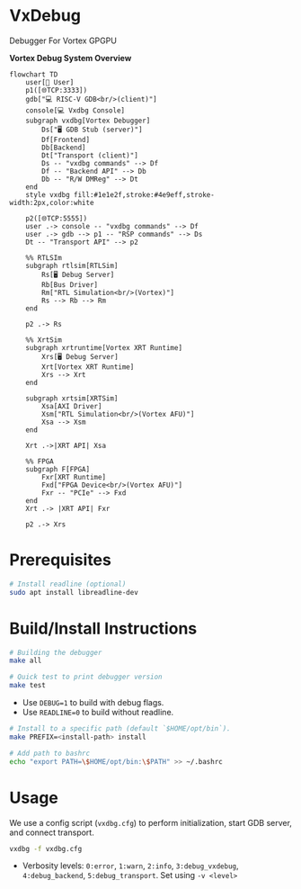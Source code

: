 # VxDebug
Debugger For Vortex GPGPU

**Vortex Debug System Overview**
```mermaid
flowchart TD 
    user[👤 User]
    p1([🌐TCP:3333])
    gdb["💻 RISC-V GDB<br/>(client)"]
    console[💻 Vxdbg Console]
    subgraph vxdbg[Vortex Debugger]
        Ds["🖥️ GDB Stub (server)"]
        Df[Frontend] 
        Db[Backend]
        Dt["Transport (client)"]
        Ds -- "vxdbg commands" --> Df
        Df -- "Backend API" --> Db
        Db -- "R/W DMReg" --> Dt
    end
    style vxdbg fill:#1e1e2f,stroke:#4e9eff,stroke-width:2px,color:white
    
    p2([🌐TCP:5555])
    user .-> console -- "vxdbg commands" --> Df
    user .-> gdb --> p1 -- "RSP commands" --> Ds
    Dt -- "Transport API" --> p2
    
    %% RTLSIm 
    subgraph rtlsim[RTLSim]
        Rs[🖥️ Debug Server]
        Rb[Bus Driver]
        Rm["RTL Simulation<br/>(Vortex)"]
        Rs --> Rb --> Rm
    end
    
    p2 .-> Rs
    
    %% XrtSim
    subgraph xrtruntime[Vortex XRT Runtime]
        Xrs[🖥️ Debug Server]
        Xrt[Vortex XRT Runtime]
        Xrs --> Xrt
    end
    
    subgraph xrtsim[XRTSim]
        Xsa[AXI Driver]
        Xsm["RTL Simulation<br/>(Vortex AFU)"]
        Xsa --> Xsm 
    end
    
    Xrt .->|XRT API| Xsa 
    
    %% FPGA
    subgraph F[FPGA]
        Fxr[XRT Runtime]
        Fxd["FPGA Device<br/>(Vortex AFU)"]
        Fxr -- "PCIe" --> Fxd
    end
    Xrt .-> |XRT API| Fxr
    
    p2 .-> Xrs
```






# Prerequisites
```bash
# Install readline (optional)
sudo apt install libreadline-dev
```

# Build/Install Instructions
```bash
# Building the debugger
make all

# Quick test to print debugger version
make test
```
- Use `DEBUG=1` to build with debug flags.
- Use `READLINE=0` to build without readline.

```bash
# Install to a specific path (default `$HOME/opt/bin`).
make PREFIX=<install-path> install

# Add path to bashrc
echo "export PATH=\$HOME/opt/bin:\$PATH" >> ~/.bashrc
```

# Usage
We use a config script (`vxdbg.cfg`) to perform initialization, start GDB server, and connect transport.

```bash
vxdbg -f vxdbg.cfg
```

- Verbosity levels: `0:error`, `1:warn`, `2:info`, `3:debug_vxdebug`, `4:debug_backend`, `5:debug_transport`. Set using `-v <level>`
